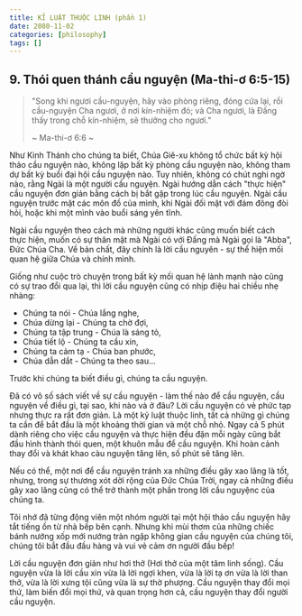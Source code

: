 ```yaml
---
title: KỈ LUẬT THUỘC LINH (phần 1)
date: 2080-11-02
categories: [philosophy]
tags: []
---
```


## 9. Thói quen thánh cầu nguyện (Ma-thi-ơ 6:5-15)
>"Song khi ngươi cầu-nguyện, hãy vào phòng riêng, đóng cửa lại, rồi cầu-nguyện Cha ngươi, ở nơi kín-nhiệm đó; và Cha ngươi, là Đấng thấy trong chỗ kín-nhiệm, sẽ thưởng cho ngươi."
>
>~ Ma-thi-ơ 6:6 ~

Như Kinh Thánh cho chúng ta biết, Chúa Giê-xu không tổ chức bất kỳ hội thảo cầu nguyện nào, không lập bất kỳ phòng cầu nguyện nào, không tham dự bất kỳ buổi đại hội cầu nguyện nào. Tuy nhiên, không có chút nghi ngờ nào, rằng Ngài là một người cầu nguyện. Ngài hướng dẫn cách "thực hiện" cầu nguyện đơn giản bằng cách bị bắt gặp trong lúc cầu nguyện. Ngài cầu nguyện trước mặt các môn đồ của mình, khi Ngài đối mặt với đám đông đòi hỏi, hoặc khi một mình vào buổi sáng yên tĩnh.

Ngài cầu nguyện theo cách mà những người khác cũng muốn biết cách thực hiện, muốn có sự thân mật mà Ngài có với Đấng mà Ngài gọi là "Abba", Đức Chúa Cha. Về bản chất, đây chính là lời cầu nguyên - sự thể hiện mối quan hệ giữa Chúa và chính mình.

Giống như cuộc trò chuyện trong bất kỳ mối quan hệ lành mạnh nào cũng có sự trao đổi qua lại, thì lời cầu nguyện cũng có nhịp điệu hai chiều nhẹ nhàng: 

- Chúng ta nói - Chúa lắng nghe,  
- Chúa dừng lại - Chúng ta chờ đợi,  
- Chúng ta tập trung - Chúa là sáng tỏ,  
- Chúa tiết lộ - Chúng ta cầu xin,  
- Chúng ta cảm tạ - Chúa ban phước,  
- Chúa dẫn dắt - Chúng ta theo sau...

Trước khi chúng ta biết điều gì, chúng ta cầu nguyện.

Đã có vô số sách viết về sự cầu nguyện - làm thế nào để cầu nguyện, cầu nguyện về điều gì, tại sao, khi nào và ở đâu? Lời cầu nguyện có vẻ phức tạp nhưng thực ra rất đơn giản. Là một kỷ luật thuộc linh, tất cả những gì chúng ta cần để bắt đầu là một khoảng thời gian và một chỗ nhỏ. Ngay cả 5 phút dành riêng cho việc cầu nguyện và thực hiện đều đặn mỗi ngày cũng bắt đầu hình thành thói quen, một khuôn mẫu để cầu nguyện. Khi hoàn cảnh thay đổi và khát khao càu nguyện tăng lên, số phút sẽ tăng lên.

Nếu có thể, một nơi để cầu nguyện tránh xa những điều gây xao lãng là tốt, nhưng, trong sự thương xót dời rộng của Đức Chúa Trời, ngay cả những điều gây xao lãng cũng có thể trở thành một phần trong lời cầu nguyệnc của chúng ta.

Tôi nhớ đã từng động viên một nhóm người tại một hội thảo cầu nguyện hãy tắt tiếng ồn từ nhà bếp bên cạnh. Nhưng khi mùi thơm của những chiếc bánh nướng xốp mới nướng tràn ngập không gian cầu nguyện của chúng tôi, chúng tôi bắt đầu đầu hàng và vui vẻ cảm ơn người đầu bếp!

Lời cầu nguyện đơn giản như hơi thở (Hơi thở của một tâm linh sống). Cầu nguyện vừa là lời cầu xin vừa là lời ngợi khen, vừa là lời tạ ơn vừa là lời than thở, vừa là lời xưng tội cũng vừa là sự thờ phượng. Cầu nguyện thay đổi mọi thứ, làm biến đổi mọi thứ, và quan trọng hơn cả, cầu nguyện thay đổi người cầu nguyện. 
